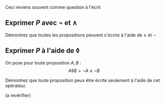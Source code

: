 Ceci reviens souvent comme question à l'écrit

## Exprimer $P$ avec $\lnot$ et $\land$
Démontrez que toutes les propositions peuvent s'écrire à l'aide de $\land$ et $\lnot$

## Exprimer $P$ à l'aide de $\lozenge$

On pose pour toute proposition $A,B$ : 
$$A \lozenge B = \lnot A \land \lnot B$$

Démontrez que toute proposition peux être écrite seulement à l'aide de cet opérateur.

(a revérifier)
<!--stackedit_data:
eyJoaXN0b3J5IjpbMjAzOTkzMzA3MV19
-->